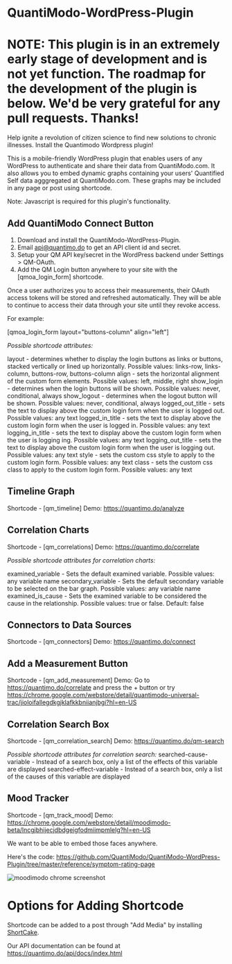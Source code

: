 QuantiModo-WordPress-Plugin
=======================================

# NOTE: This plugin is in an extremely early stage of development and is not yet function. The roadmap for the development of the plugin is below. We'd be very grateful for any pull requests. Thanks!

Help ignite a revolution of citizen science to find new solutions to chronic illnesses.  Install the Quantimodo Wordpress plugin!

This is a mobile-friendly WordPress plugin that enables users of any WordPress to authenticate and share their data from QuantiModo.com. It also allows you to embed dynamic graphs containing your users' Quantified Self data agggregated at QuantiModo.com. These graphs may be included in any page or post using shortcode.

Note: Javascript is required for this plugin's functionality.

## Add QuantiModo Connect Button
1. Download and install the QuantiModo-WordPress-Plugin.
2. Email api@quantimo.do to get an API client id and secret.
3. Setup your QM API key/secret in the WordPress backend under Settings > QM-OAuth.
4. Add the QM Login button anywhere to your site with the [qmoa_login_form] shortcode.

Once a user authorizes you to access their measurements, their OAuth access tokens will be stored and refreshed automatically. They will be able to continue to access their data through your site until they revoke access. 

For example:

[qmoa_login_form layout="buttons-column" align="left"]

*Possible shortcode attributes:*

layout - determines whether to display the login buttons as links or buttons, stacked vertically or lined up horizontally. Possible values: links-row, links-column, buttons-row, buttons-column
align - sets the horizontal alignment of the custom form elements. Possible values: left, middle, right
show_login - determines when the login buttons will be shown. Possible values: never, conditional, always
show_logout - determines when the logout button will be shown. Possible values: never, conditional, always
logged_out_title - sets the text to display above the custom login form when the user is logged out. Possible values: any text
logged_in_title - sets the text to display above the custom login form when the user is logged in. Possible values: any text
logging_in_title - sets the text to display above the custom login form when the user is logging ing. Possible values: any text
logging_out_title - sets the text to display above the custom login form when the user is logging out. Possible values: any text
style - sets the custom css style to apply to the custom login form. Possible values: any text
class - sets the custom css class to apply to the custom login form. Possible values: any text

## Timeline Graph
Shortcode - [qm_timeline]
Demo: https://quantimo.do/analyze

## Correlation Charts
Shortcode - [qm_correlations]
Demo: https://quantimo.do/correlate

*Possible shortcode attributes for correlation charts:*

examined_variable - Sets the default examined variable. Possible values: any variable name
secondary_variable - Sets the default secondary variable to be selected on the bar graph. Possible values: any variable name
examined_is_cause - Sets the examined variable to be considered the cause in the relationship.  Possible values: true or false. Default: false

## Connectors to Data Sources
Shortcode - [qm_connectors]
Demo: https://quantimo.do/connect

## Add a Measurement Button
Shortcode - [qm_add_measurement]
Demo: Go to https://quantimo.do/correlate and press the + button or try https://chrome.google.com/webstore/detail/quantimodo-universal-trac/jioloifallegdkgjklafkkbniianjbgi?hl=en-US

## Correlation Search Box
Shortcode - [qm_correlation_search]
Demo: https://quantimo.do/qm-search

*Possible shortcode attributes for correlation search:*
searched-cause-variable - Instead of a search box, only a list of the effects of this variable are displayed
searched-effect-variable - Instead of a search box, only a list of the causes of this variable are displayed

## Mood Tracker
Shortcode - [qm_track_mood]
Demo: https://chrome.google.com/webstore/detail/moodimodo-beta/lncgjbhijecjdbdgeigfodmiimpmlelg?hl=en-US

We want to be able to embed those faces anywhere.

Here's the code: https://github.com/QuantiModo/QuantiModo-WordPress-Plugin/tree/master/reference/symptom-rating-page

![moodimodo chrome screenshot](https://cloud.githubusercontent.com/assets/2808553/8116915/6fe35728-104a-11e5-9c13-050d370a1332.jpg)

# Options for Adding Shortcode

Shortcode can be added to a post through "Add Media" by installing [ShortCake](https://github.com/fusioneng/Shortcake).

Our API documentation can be found at https://quantimo.do/api/docs/index.html
